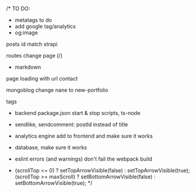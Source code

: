 /*
TO DO:
- metatags to do
- add google tag/analytics
- og:image



posts id match strapi

routes change page (/)
- markdown

page loading with url
contact

mongoblog change nane to new-portfolio

tags

- backend package.json start & stop scripts, ts-node

- sendlike, sendcomment: postId instead of title
- analytics engine add to frontend and make sure it works
- database, make sure it works

- eslint errors (and warnings) don't fail the webpack build

- (scrollTop <= 0) ? setTopArrowVisible(false) : setTopArrowVisible(true);
(scrollTop >= maxScroll) ? setBottomArrowVisible(false) : setBottomArrowVisible(true);
*/